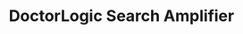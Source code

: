 ---
layout: components
title: DoctorLogic Search Amplifier
description: "Search Amplifier amplifies your entire brand through the best-in-class medical SEO strategies. From local and long-tail keyword targeting, local listing management, and structured data DoctorLogic focuses on delivering visitors that convert into patients."
meta_image: "/img/meta/content-multiplier.jpg"
gsap: true
custom_js: search-amplifier
page_class:
- class: search-amplifier
product: "search amplifier"
permalink: "/products/search-amplifier"
hs_form_id: "75c57a13-9090-4db1-acd0-be51d1a76f7e"
product_nav:
- product_prev: "social-reputation"
  product_next: "lead-generator"
page_sections:
- component: hero-1
  component_css: hero
  class: search-amplifier-hero
  tagline: 
  - headline: "Search Amplifier"
    icon:
    - img: "/img/product-icons/search-amplifier.svg"
      alt: "DoctorLogic Search Amplifier"
  headline: "Amplify Your Practice with Medical SEO"
  text: "Medical practices aspire to dominate their local market and be at the top of Google. With our proven experience executing Medical SEO strategies, your website will receive a boost in website traffic, which will result in new patient visits and an increase in revenue."
  btn:
  img: "/img/products/search-amplifier/hero-img.svg"
  alt: "DoctorLogic Search Amplifier"
- component: image-group
  component_css: image-group
  class: search-amplifier__image-group--1
  headline: "Target Over 50,000 Keywords"
  text: "Ranking on the first page of search engines significantly increases being found. Your website will be optimized to help search engines identify your site as relevant to specific keywords. While our competitors struggle to target 100 keywords, our platform uses Keyword Science, Machine Learning, Artificial Intelligence (AI) and Big Data Analytics to target over 50,000 keywords."
  btn:
  items:
  - class: image-group__image--1
    img: true
    src: /img/products/search-amplifier/keyword-page.jpg
    alt-text: "Keywords"
  - class: image-group__image--2
    img: true
    src: /img/products/search-amplifier/keyword-patterns-1.svg
    alt-text: "Keyword Patterns"
  - class: image-group__image--3
    img: true
    src: /img/products/search-amplifier/keyword-patterns-2.svg
    alt-text: "Keyword Focus"
  - class: image-group__image--4
    img: true
    src: /img/products/search-amplifier/keyword-patterns-3.svg
    alt-text: "Keyword Building"
- component: callout-headline
  component_css: callout-headline
  class: callout-headline__search
  headline: "<span>93%</span> of online experiences begin with a search engine"
  source: Google
- component: feature-1
  component_css: feature
  class: search-amplifier__feature--1
  headline: "Improve Online Visibility"
  text: "Customers are searching online for medical providers near them. Local SEO requires a strategic and targeted approach. We’ll optimize and manage your practice and provider profiles across the web, including local directories such as Google Business, Google Maps, Facebook, Yelp, and other online local directories."
  btn:
  img: "/img/products/search-amplifier/online-visibility.jpg"
  alt: "Improve Online Visibility"
  img_alignment: "Left"
- component: text-component
  component_css: text-component
  class: search-amplifier__text-component--2
  headline:
  - headline: "Increase Your Search Performance"
  text: "With over 15 years of experience executing successful SEO campaigns, Search Amplifier amplifies your entire brand through best-in-class medical SEO strategies. From local and long-tail keyword targeting, local listing management, and structured data, DoctorLogic focuses on delivering visitors that convert into patients."
  btn:
  - data-scroll: true
    btn-label: Get Started
    btn-link: "#scroll-point"
- component: feature-1
  component_css: feature
  class: content-multiplier__feature--2
  headline: "Track SEO Performance<sup>Beta</sup>"
  text: "If you’re new to SEO, you’re going to feel a little uncertain. Transparency is key to any successful partnership. With DoctorLogic, you know the exact ROI on your SEO efforts. Our SEO Performance Dashboard gives you real-time insights into keywords, Google search result rankings, and the value of your keyword rankings."
  btn:
  img: "/img/products/search-amplifier/seo-performance.jpg"
  alt: "Track SEO Performance"
  img_alignment: "Right"
---